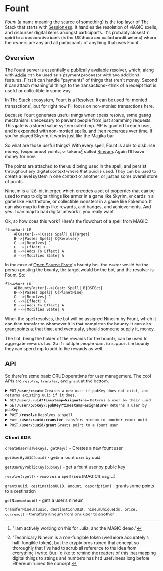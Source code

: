 # Fount

*Fount* (a name meaning the source of something) is the top layer of The Stack that starts with [Sessionless][sessionless].
It handles the resolution of MAGIC spells, and disburses digital items amongst participants.
It's probably closest in spirit to a cooperative bank (in the US these are called credit unions) where the owners are any and all participants of anything that uses Fount.

## Overview

The Fount server is essentially a publically available resolver, which, along with [Addie][addie] can be used as a payment processor with two additional features.
First it can handle "payments" of things that aren't money.
Second it can attach meaningful things to the transactions--think of a receipt that is useful or collectible in some way.

In The Stack ecosystem, Fount is a [Resolver][resolver].
It can be used for monied transactions[^1], but for right now I'll focus on non-monied transactions here.

Because Fount generates useful things when spells resolve, some gating mechanism is necessary to prevent people from just spamming requests.
This gate is a stored value system called mp.
MP is granted to each user, and is expended with non-monied spells, and then recharges over time.
If you've played Skyrim, it works just like the Magika bar.

So what are those useful things? 
With every spell, Fount is able to disburse money, (experience) points, or tokens[^2] called [Nineum][nineum].
Again I'll leave money for now.

The points are attached to the uuid being used in the spell, and persist throughout any digital context where that uuid is used.
They can be used to create a level system in one context or another, or just as some overall store of points.

Nineum is a 128-bit interger, which encodes a set of properties that can be used to map to digital things like armor in a game like Skyrim, or cards in a game like Hearthstone, or collectible monsters in a game like Pokemon.
It can also map to things like rewards, and badges, and achievements.
And yes it can map to bad digital artwork if you really want.

Ok, so how does this work?
Here's the flowchart of a spell from MAGIC:

```mermaid
flowchart LR
    A[Caster]-->|Casts Spell| B{Target}
    B-->|Passes Spell| C{Resolver}
    C -->|Resolves| C
    C -->|Effect| B
    B -->|Adds To Effect| A
    A -->|Modifies State| A
```

In the case of [Open Source Force][osf]'s bounty bot, the caster would be the person posting the bounty, the target would be the bot, and the resolver is Fount.
So:

```mermaid
flowchart LR
    A[BountyPoster]-->|Casts Spell| B{OSFBot}
    B-->|Passes Spell| C{PlanetNine}
    C -->|Resolves| C
    C -->|Effect| B
    B -->|Adds To Effect| A
    A -->|Modifies State| A
```

When the spell resolves, the bot will be assigned Nineum by Fount, which it can then transfer to whomever it is that completes the bounty.
It can also grant points at that time, and eventually, should someone supply it, money.

The bot, being the holder of the rewards for the bounty, can be used to aggregate rewards too.
So if multiple people want to support the bounty they can spend mp to add to the rewards as well.

## API

So there're some basic CRUD operations for user management. 
The cool APIs are `resolve`, `transfer`, and `grant` at the bottom.

<details>
 <summary><code>PUT</code> <code><b>/user/create</b></code> <code>Creates a new user if pubKey does not exist, and returns existing uuid if it does.</code></summary>

##### Parameters

> | name         |  required     | data type               | description                                                           |
> |--------------|-----------|-------------------------|-----------------------------------------------------------------------|
> | pubKey       |  true     | string (hex)            | the publicKey of the user's keypair  |
> | timestamp    |  true     | string                  | in a production system timestamps narrow window for replay attacks  |
> | signature    |  true     | string (signature)      | the signature from sessionless for the message  |


##### Responses

> | http code     | content-type                      | response                                                            |
> |---------------|-----------------------------------|---------------------------------------------------------------------|
> | `200`         | `application/json`                | `USER`   |
> | `400`         | `application/json`                | `{"code":"400","message":"Bad Request"}`                            |

##### Example cURL

> ```javascript
>  curl -X PUT -H "Content-Type: application/json" -d '{"pubKey": "key", "timestamp": "now", "signature": "sig"}' https://<placeholderURL>/user/create
> ```

</details>

<details>
 <summary><code>GET</code> <code><b>/user/:uuid?timestamp=<timestamp>&signature=<signature></b></code> <code>Returns a user by their uuid</code></summary>

##### Parameters

> | name         |  required     | data type               | description                                                           |
> |--------------|-----------|-------------------------|-----------------------------------------------------------------------|
> | timestamp    |  true     | string                  | in a production system timestamps prevent replay attacks  |
> | signature    |  true     | string (signature)      | the signature from sessionless for the message  |


##### Responses

> | http code     | content-type                      | response                                                            |
> |---------------|-----------------------------------|---------------------------------------------------------------------|
> | `200`         | `application/json`                | `USER`   |
> | `406`         | `application/json`                | `{"code":"406","message":"Not acceptable"}`                            |

##### Example cURL

> ```javascript
>  curl -X GET -H "Content-Type: application/json" https://<placeholderURL>/<uuid>?timestamp=123&signature=signature 
> ```

</details>

<details>
 <summary><code>GET</code> <code><b>/user/pubKey/:pubKey?timestamp=<timestamp>&signature=<signature></b></code> <code>Returns a user by pubKey</code></summary>

##### Parameters

> | name         |  required     | data type               | description                                                           |
> |--------------|-----------|-------------------------|-----------------------------------------------------------------------|
> | timestamp    |  true     | string                  | in a production system timestamps prevent replay attacks  |
> | signature    |  true     | string (signature)      | the signature from sessionless for the message  |


##### Responses

> | http code     | content-type                      | response                                                            |
> |---------------|-----------------------------------|---------------------------------------------------------------------|
> | `200`         | `application/json`                | `USER`   |
> | `406`         | `application/json`                | `{"code":"406","message":"Not acceptable"}`                            |

##### Example cURL

> ```javascript
>  curl -X GET -H "Content-Type: application/json" https://<placeholderURL>/<uuid>?timestamp=123&signature=signature 
> ```

</details>

<details>
  <summary><code>POST</code> <code><b>/resolve</b></code> <code>Resolves a spell</code></summary>

##### Parameters

> | name         |  required     | data type               | description                                                           |
> |--------------|-----------|-------------------------|-----------------------------------------------------------------------|
> | spell        |  true     | object                  | [SPELL]  |


##### Responses

> | http code     | content-type                      | response                                                            |
> |---------------|-----------------------------------|---------------------------------------------------------------------|
> | `200`         | `application/json`                | `{success: <bool>, signatureMap: TBD}`   |
> | `400`         | `application/json`                | `{"code":"400","message":"Bad Request"}`                            |

##### Example cURL

> ```javascript
>  curl -X POST -H "Content-Type: application/json" -d '[SPELL]' https://<placeholderURL>/user/<uuid>/associate
> ```

</details>

<details>
  <summary><code>POST</code> <code><b>/user/:uuid/transfer</b></code> <code>Transfers Nineum to another Fount uuid</code></summary>

##### Parameters

> | name         |  required     | data type               | description                                                           |
> |--------------|-----------|-------------------------|-----------------------------------------------------------------------|
> | timestamp    |  true     | string                  | in a production system timestamps prevent replay attacks  |
> | uuid         |  true     | string                  | the transferer's uuid
> | destinationUUID | true   | string                  | the transferee's uuid
> | nineumUniqueIds | true   | string[]                | the nineum to transfer as hex coded Int128s
> | price        |  false    | Int                     | price of the transfer (can be null or 0 for free transfers)
> | currency     |  false    | string                  | the currency for the transaction
> | signature    |  true     | string (signature)      | the signature from sessionless for the message  |


##### Responses

> | http code     | content-type                      | response                                                            |
> |---------------|-----------------------------------|---------------------------------------------------------------------|
> | `200`         | `application/json`                | `USER`   |
> | `400`         | `application/json`                | `{"code":"400","message":"Bad Request"}`                            |

##### Example cURL

> ```javascript
>  curl -X POST -H "Content-Type: application/json" -d '<will fill this in later>' https://<placeholderURL>/user/<uuid>/associate
> ```

</details>

<details>
  <summary><code>POST</code> <code><b>/user/:uuid/grant</b></code> <code>Grants point to a Fount user</code></summary>

##### Parameters

> | name         |  required     | data type               | description                                                           |
> |--------------|-----------|-------------------------|-----------------------------------------------------------------------|
> | timestamp    |  true     | string                  | in a production system timestamps prevent replay attacks  |
> | uuid         |  true     | string                  | the granter's uuid
> | destinationUUID |  true     | string                  | receiver's uuid
> | amount       |  true     | Int                     | the amount of points to grant
> | description  |  false    | string                  | An optional description of the grant
> | signature    |  true     | string (signature)      | the signature from sessionless for the message  |


##### Responses

> | http code     | content-type                      | response                                                            |
> |---------------|-----------------------------------|---------------------------------------------------------------------|
> | `200`         | `application/json`                | `USER`   |
> | `400`         | `application/json`                | `{"code":"400","message":"Bad Request"}`                            |

##### Example cURL

> ```javascript
>  curl -X POST -H "Content-Type: application/json" -d '<will fill this in later>' https://<placeholderURL>/user/<uuid>/grant
> ```

</details>

### Client SDK

`createUser(saveKeys, getKeys)` - Creates a new fount user

`getUserByUUID(uuid)` - gets a fount user by uuid

`getUserByPublicKey(pubKey)` - get a fount user by public key

`resolve(spell)` - resolves a spell (see [MAGIC][magic])

`grant(uuid, destinationUUID, amount, description)` - grants some points to a destination

`getNineum(uuid)` - gets a user's nineum

`transferNineum(uuid, destinationUUID, nineumUniqueIds, price, currenct)` - transfers nineum from one user to another

[hypothetical planet]: https://en.wikipedia.org/wiki/Planet_Nine
[sessionless]: https://www.github.com/planet-nine-app/sessionless
[resolver]: https://github.com/planet-nine-app/MAGIC/blob/main/README-DEV.md#resolvers
[nineum]: https://github.com/planet-nine-app/planet-nine/blob/main/Nineum.md
[osf]: https://opensourceforce.net
[addie]: https://www.github.com/planet-nine-app/addie

[^1]: "I am actively working on this for Julia, and the MAGIC demo."
[^2]: "Technically Nineum is a non-fungible token (well more accurately a half-fungible token[^3]), but the crypto bros ruined that concept so thoroughly that I've had to scrub all reference to the idea from everything I write.
But I'd like to remind the readers of this that mapping digital things to strings and numbers has had usefulness long before Ethereum ruined the concept.
[^3]: "When you read about fungibility, it’s usually presented as a binary--either something is fungible or it isn’t. 
But the real world is of course never so simple. 
There are a whole range of goods that are fungible in one respect and non-fungible in another. 
Take beer as an example. 
Beer manufacturers go to great lengths to ensure that each of their beers taste the same, that they would be fungible with each other. 
At the same time Beer manufacturers go to great lengths to ensure that their beer does not taste like any competitors’ making their beer non-fungible with other brands. 
Virtually everything we consume that’s branded falls into this category of fungible within/non-fungible without. 
For lack of a better term, let’s call these types of goods half-fungible."
